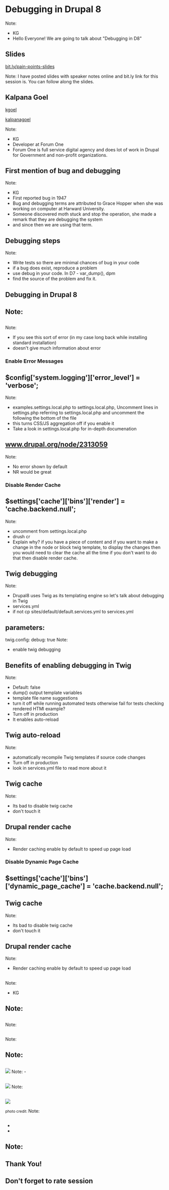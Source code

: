 # Debugging in Drupal 8
Note:
- KG
- Hello Everyone! We are going to talk about "Debugging in D8"



## Slides
[bit.ly/pain-points-slides](http://bit.ly/pain-points-slides)

Note:
I have posted slides with speaker notes online and bit.ly
link for this session is. You can follow along the slides.




## Kalpana Goel

<a href="https://www.drupal.org/u/kgoel"><i class="fa fa-drupal"></i> kgoel</a>

<a href="https://twitter.com/kalpanagoel"><i class="fa fa-twitter"></i> kalpanagoel</a>

Note:
- KG
- Developer at Forum One
- Forum One is full service digital agency and does lot of work in Drupal for
Government and non-profit organizations.




<!-- .element: class="heading" -->
<!-- .slide: data-background="custom/images/09September_1.jpg"  data-state="show-header" data-header="" -->
## First mention of bug and debugging
<!-- .element: class="heading" -->

Note:
- KG
- First reported bug in 1947
- Bug and debugging terms are attributed to Grace Hopper when she was working on computer at Harward University.
- Someone discovered moth stuck and stop the operation, she made a remark that they are debugging the system 
- and since then we are using that term.





## Debugging steps 
Note:
- Write tests so there are minimal chances of bug in your code
- if a bug does exist, reproduce a problem
- use debug in your code. In D7 - var_dump(), dpm
- find the source of the problem and fix it.





## Debugging in Drupal 8
Note:
- 





## <!-- .slide: data-background="custom/images/website_error.png" data-background-size="" data-state="show-header" data-header="" -->
Note:
- If you see this sort of error (in my case long back while installing standard installation)
- doesn't give much information about error




### Enable Error Messages
## $config['system.logging']['error_level'] = 'verbose';
Note:
- examples.settings.local.php to settings.local.php, Uncomment lines in settings.php referring to settings.local.php 
 and uncomment the following the bottom of the file
- this turns CSS/JS aggregation off if you enable it
- Take a look in settings.local.php for in-depth documenation




## www.drupal.org/node/2313059
Note:
- No error shown by default
- NR would be great




### Disable Render Cache
## $settings['cache']['bins']['render'] = 'cache.backend.null';
Note:
- uncomment from settings.local.php
- drush cr
- Explain why? if you have a piece of content and if you want to make a change in the node
or block twig template, to display the changes then you would need to clear the cache all the time
if you don't want to do that then disable render cache. 





## Twig debugging
Note:
- Drupal8 uses Twig as its templating engine so let's talk about debugging in Twig
- services.yml
- if not cp sites/default/default.services.yml to services.yml






## parameters:
  twig.config:
    debug: true
Note:
- enable twig debugging





## Benefits of enabling debugging in Twig
Note:
- Default: false
- dump() output template variables
- template file name suggestions
- turn it off while running automated tests otherwise fail for tests checking rendered HTMl example?
- Turn off in production
- It enables auto-reload






## Twig auto-reload
Note:
- automatically recompile Twig templates if source code changes
- Turn off in production
- look in services.yml file to read more about it





## Twig cache
Note:
- Its bad to disable twig cache
- don't touch it





## Drupal render cache
Note:
- Render caching enable by default to speed up page load





### Disable Dynamic Page Cache
## $settings['cache']['bins']['dynamic_page_cache'] = 'cache.backend.null';













## Twig cache
Note:
- Its bad to disable twig cache
- don't touch it 




## Drupal render cache
Note:
- Render caching enable by default to speed up page load






##
Note:
- KG





## 
Note:
-




## 




## 
Note:





##
Note:





## 





##

Note:
-




##

<img src="custom/images/apache_contributors.png" />
Note:
-




##

<img src="custom/images/Apache_timeline.png" />
Note:






##

<img src="custom/images/long_tail.png" />

<small>photo credit: </small>
Note:





##
*
*
Note:
-



##




## Thank You!
## Don't forget to rate session



